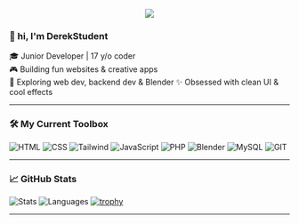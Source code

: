 <!-- Banner -->
<p align="center">
  <img src="https://capsule-render.vercel.app/api?type=waving&color=f2ebe2&height=200&section=header&text=Hey,%20I'm%20DerekStudent!&fontSize=40&fontColor=ffffff" />
</p>

### 👋 hi, I'm DerekStudent

🎓 Junior Developer | 17 y/o coder  
🎮 Building fun websites & creative apps  
🧪 Exploring web dev, backend dev & Blender
✨ Obsessed with clean UI & cool effects  

---

### 🛠️ My Current Toolbox
![HTML](https://img.shields.io/badge/HTML-E34F26?style=flat&logo=html5&logoColor=white)
![CSS](https://img.shields.io/badge/CSS-1572B6?style=flat&logo=css3&logoColor=white)
![Tailwind](https://img.shields.io/badge/Tailwind-38B2AC?style=flat&logo=tailwind-css&logoColor=white)
![JavaScript](https://img.shields.io/badge/JavaScript-F7DF1E?style=flat&logo=javascript&logoColor=black)
![PHP](https://img.shields.io/badge/PHP-777BB4?style=flat&logo=php&logoColor=white)
![Blender](https://img.shields.io/badge/Blender-F5792A?style=flat&logo=blender&logoColor=white)
![MySQL](https://img.shields.io/badge/MySQL-F5792A?style=flat&logo=MySQL&logoColor=white)
![GIT](https://img.shields.io/badge/git-E34F26?style=flat&logo=git&logoColor=white)


---

### 📈 GitHub Stats
![Stats](https://github-readme-stats.vercel.app/api?username=DerekStudent&show_icons=true&theme=radical)
![Languages](https://github-readme-stats.vercel.app/api/top-langs/?username=DerekStudent&layout=compact&theme=radical)
[![trophy](https://github-profile-trophy.vercel.app/?username=DerekStudent&theme=onedark&row=1&column=7)](https://github.com/ryo-ma/github-profile-trophy)


---
